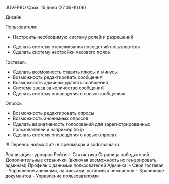 JUVEPRO
Срок: 15 дней (27.05-10.06)

Дизайн

Пользователи:
+ Настроить необходимую систему ролей и разрешений
- Сделать систему отслеживания посещений пользователя
- Сделать систему настройки часового пояса

Гостевая:
- Сделать возможность ставить плюсы и минусы
- Возможность редактировать сообщения
- Возможность админам удалять сообщения
- Система звезд за количество сообщений
- Сделать систему оповещения о новых сообщениях

Опросы
- Возможность редактировать опросы
- Возможность анонимных опросов
- Сделать вариативность голосований для зарегистрированных пользователей и например по ip
- Сделать систему оповещения о новых опросах

!!! Перенос новых фитч в фреймворк и sodomania.ru

Реализация турниров
Рейтинг
Статистика
Страница победителей
Дополнительные странички (включая возможность их генерировать админам)
Профиль с данными пользователей
Админка:
	- Своя гостевая
	- Управление ачивками, нашивками, установка чемпионов
	- Хранилище документов
	- Управление пользователями
